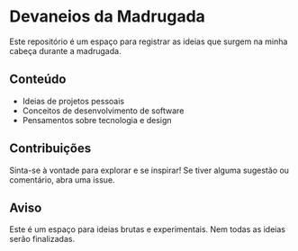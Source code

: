 # Devaneios da Madrugada

Este repositório é um espaço para registrar as ideias que surgem na minha cabeça durante a madrugada.

## Conteúdo

* Ideias de projetos pessoais
* Conceitos de desenvolvimento de software
* Pensamentos sobre tecnologia e design

## Contribuições

Sinta-se à vontade para explorar e se inspirar! Se tiver alguma sugestão ou comentário, abra uma issue.

## Aviso

Este é um espaço para ideias brutas e experimentais. Nem todas as ideias serão finalizadas.

